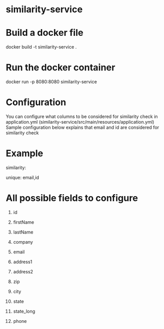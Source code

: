 # similarity-service

# Build a docker file
docker build -t similarity-service .

# Run the docker container
docker run -p 8080:8080 similarity-service

# Configuration
You can configure what columns to be considered for similarity check in application.yml (similarity-service/src/main/resources/application.yml)
Sample configuration below explains that email and id are considered for similarity check
# Example
similarity:

  unique: email,id

# All possible fields to configure
1. id

2. firstName

3. lastName

4. company

5. email

6. address1

7. address2

8. zip

9. city

10. state

11. state_long

12. phone
  

